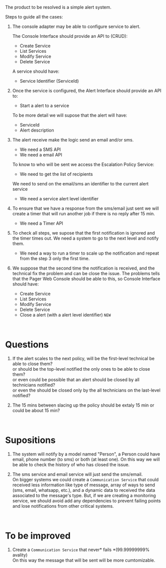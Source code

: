 The product to be resolved is a simple alert system.

Steps to guide all the cases:
1. The console adapter may be able to configure service to alert.

   The Console Interface should provide an API to (CRUD): 
    - Create Service
    - List Services
    - Modify Service
    - Delete Service

    A service should have:
    - Service Identifier (ServiceId)

2. Once the service is configured, the Alert Interface should provide an API to:
    - Start a alert to a service

    To be more detail we will supose that the alert will have:
    - ServiceId
    - Alert description

3. The alert receive make the logic send an email and/or sms.
    - We need a SMS API
    - We need a email API

    To know to who will be sent we access the Escalation Policy Service:
    - We need to get the list of recipients 

    We need to send on the email/sms an identifier to the current alert service
    - We need a service alert level identifier

4. To ensure that we have a response from the sms/email just sent we will create a timer that will run another job if there is no reply after 15 min.
    - We need a Timer API

5. To check all steps, we supose that the first notification is ignored and the timer times out. We need a system to go to the next level and notify them.
   - We need a way to run a timer to scale up the notification and repeat from the step 3 only the first time.

6. We suppose that the second time the notification is received, and the technical fix the problem and can be close the issue.
   The problems tells that the Pager Web Console should be able to this, so Console Interface should have:
    - Create Service
    - List Services
    - Modify Service
    - Delete Service
    - Close a alert (with a alert level identifier) `NEW`



<br>

# Questions
1. If the alert scales to the next policy, will be the first-level technical be able to close them? \
   or should be the top-level notified the only ones to be able to close them?\
   or even could be possible that an alert should be closed by all technicians notified?\
   or even the should be closed only by the all technicians on the last-level notified?

2. The 15 mins between slacing up the policy should be extaly 15 min or could be about 15 min?

<br>

# Supositions

1. The system will notify by a model named "Person", a Person could have email, phone number (to sms) or both (at least one).
   On this way we will be able to check the history of who has closed the issue.

2. The sms service and email service will just send the sms/email.\
   On bigger systems we could create a `Communication Service` that could received less information like type of message, array of ways to send (sms, email, whatsapp, etc.), and a dynamic data to received the data associated to the message's type.
   But, if we are creating a monitoring service, we should avoid add any dependencies to prevent failing points and lose notifications from other critical systems.

<br>

# To be improved

1. Create a `Communication Service` that never* fails *(99.99999999% avality)\
   On this way the message that will be sent will be more cumtomizable.

